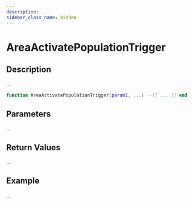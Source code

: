 ```yaml
---
description: ...
sidebar_class_name: hidden
---
```


# AreaActivatePopulationTrigger

## Description

...

```lua
function AreaActivatePopulationTrigger(param1, ...) --[[ ... ]] end
```

## Parameters

...

## Return Values

...

## Example

...

